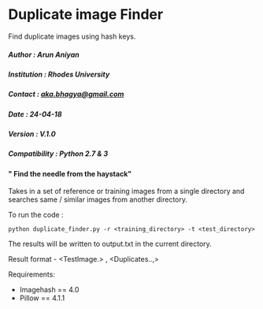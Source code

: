 # Duplicate image Finder

Find duplicate images using hash keys. 


##### Author        : Arun Aniyan

##### Institution   : Rhodes University

##### Contact       : aka.bhagya@gmail.com

##### Date          : 24-04-18

##### Version       : V.1.0

##### Compatibility : Python 2.7 & 3

#### " Find the needle from the haystack"

Takes in a set of reference or training images from a single directory and searches same / similar images from another directory.

To run the code :
```
python duplicate_finder.py -r <training_directory> -t <test_directory>
```
The results will be written to output.txt in the current directory.

Result format -  <TestImage.> , <Duplicates..,>

Requirements:
* Imagehash == 4.0
* Pillow == 4.1.1
